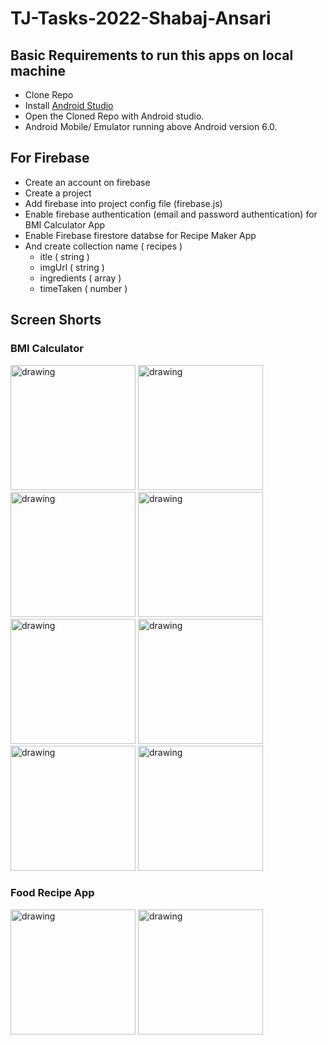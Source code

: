 # TJ-Tasks-2022-Shabaj-Ansari

## Basic Requirements to run this apps on local machine

- Clone Repo
- Install [Android Studio](https://developer.android.com/studio?gclid=CjwKCAiA68ebBhB-EiwALVC-NszkEsykK-djDQHfajO-5giELI9rQPNRzN4rtvBC3g09yIaMqQzAaBoC6DoQAvD_BwE&gclsrc=aw.ds)
- Open the Cloned Repo with Android studio.
- Android Mobile/ Emulator running above Android version 6.0.

## For Firebase
- Create an account on firebase
- Create a project
- Add firebase into project config file (firebase.js)
- Enable firebase authentication (email and password authentication) for BMI Calculator App
- Enable Firebase firestore databse for Recipe Maker App
- And create collection name ( recipes )
  * itle ( string )
  * imgUrl ( string )
  * ingredients ( array )
  * timeTaken ( number ) 

## Screen Shorts

### BMI Calculator

<img src="https://user-images.githubusercontent.com/81528489/201705800-08241b22-156e-4c52-bfa6-f5d8201c1f5e.jpg" alt="drawing" style="width:200px;"/> <img src="https://user-images.githubusercontent.com/81528489/201706061-984d38d5-ff76-4e9f-a985-764fc5f706ae.jpg" alt="drawing" style="width:200px;"/> <img src="https://user-images.githubusercontent.com/81528489/201706365-5b60e56b-c65e-4d6b-bde5-6aa5b9f37e22.jpg" alt="drawing" style="width:200px;"/> <img src="https://user-images.githubusercontent.com/81528489/201706494-a2e7a52d-51c5-4324-bc6c-90169e2d3891.jpg" alt="drawing" style="width:200px;"/> <img src="https://user-images.githubusercontent.com/81528489/201706625-d83c15a1-9e3a-4420-b9e1-f26eb66ef2ce.jpg" alt="drawing" style="width:200px;"/> <img src="https://user-images.githubusercontent.com/81528489/201706756-de212c50-28a9-46a3-97c3-b1a6c6d409df.jpg" alt="drawing" style="width:200px;"/> <img src="https://user-images.githubusercontent.com/81528489/201706882-1c53a9e6-fd5f-4748-8705-f175d91507dd.jpg" alt="drawing" style="width:200px;"/> <img src="https://user-images.githubusercontent.com/81528489/201707073-4de0910c-0a6a-4a07-86cb-c4abbd4e32ad.jpg" alt="drawing" style="width:200px;"/>

### Food Recipe App

<img src="https://user-images.githubusercontent.com/81528489/201707790-d836e59b-8257-4a24-8390-927357638e94.jpg" alt="drawing" style="width:200px;"/> <img src="https://user-images.githubusercontent.com/81528489/201708024-d18021fc-2c71-4408-9811-8ddf78c33773.jpg" alt="drawing" style="width:200px;"/>



